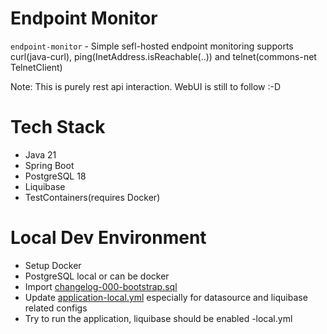 # Endpoint Monitor

`endpoint-monitor` - Simple sefl-hosted endpoint monitoring supports curl(java-curl), ping(InetAddress.isReachable(..)) and telnet(commons-net TelnetClient)

Note: This is purely rest api interaction. WebUI is still to follow :-D

# Tech Stack

- Java 21
- Spring Boot
- PostgreSQL 18
- Liquibase
- TestContainers(requires Docker)

# Local Dev Environment

- Setup Docker
- PostgreSQL local or can be docker
- Import [changelog-000-bootstrap.sql](src/main/resources/db/changelog/changelog-000-bootstrap.sql)
- Update [application-local.yml](src/main/resources/application-local.yml) especially for datasource and liquibase related configs
- Try to run the application, liquibase should be enabled -local.yml